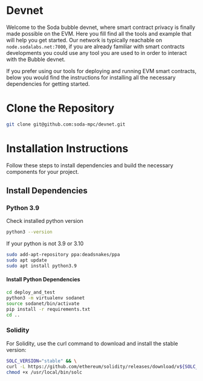 # Devnet
Welcome to the Soda bubble devnet, where smart contract privacy is finally made possible on the EVM.
Here you fill find all the tools and example that will help you get started.
Our network is typically reachable on `node.sodalabs.net:7000`, if you are already familiar
with smart contracts developments you could use any tool you are used to in order to interact with the Bubble devnet.

If you prefer using our tools for deploying and running EVM smart contracts, below you would find the instructions for
installing all the necessary dependencies for getting started. 

# Clone the Repository
```bash
git clone git@github.com:soda-mpc/devnet.git
```

# Installation Instructions

Follow these steps to install dependencies and build the necessary components for your project.

## Install Dependencies

### Python 3.9
Check installed python version
```bash
python3 --version
```

If your python is not 3.9 or 3.10
```bash
sudo add-apt-repository ppa:deadsnakes/ppa
sudo apt update
sudo apt install python3.9
```

#### Install Python Dependencies

```bash
cd deploy_and_test
python3 -m virtualenv sodanet
source sodanet/bin/activate
pip install -r requirements.txt
cd ..
```

### Solidity
For Solidity, use the curl command to download and install the stable version:

```bash
SOLC_VERSION="stable" && \
curl -L https://github.com/ethereum/solidity/releases/download/v${SOLC_VERSION}/solc-static-linux -o /usr/local/bin/solc && \
chmod +x /usr/local/bin/solc
```



